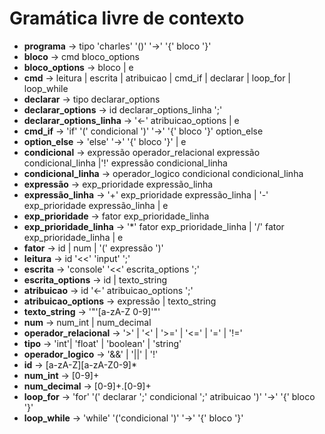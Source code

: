 # Gramática livre de contexto

- **programa** -> tipo 'charles' '()' '->' '{' bloco '}'
- **bloco** -> cmd bloco_options
- **bloco_options** -> bloco | e
- **cmd** -> leitura | escrita | atribuicao | cmd_if | declarar | loop_for | loop_while
- **declarar** -> tipo declarar_options
- **declarar_options** -> id declarar_options_linha ';'
- **declarar_options_linha** -> '<-' atribuicao_options | e
- **cmd_if** -> 'if' '(' condicional ')' '->' '{' bloco '}' option_else
- **option_else** -> 'else' '->' '{' bloco '}' | e
- **condicional** -> expressão operador_relacional expressão condicional_linha |'!' expressão condicional_linha
- **condicional_linha** -> operador_logico condicional condicional_linha
- **expressão** -> exp_prioridade expressão_linha
- **expressão_linha** -> '+' exp_prioridade expressão_linha | '-' exp_prioridade expressão_linha | e
- **exp_prioridade** -> fator exp_prioridade_linha
- **exp_prioridade_linha** -> '\*' fator exp_prioridade_linha | '/' fator exp_prioridade_linha | e
- **fator** -> id | num | '(' expressão ')'
- **leitura** -> id '<<' 'input' ';'
- **escrita** -> 'console' '<<' escrita_options ';'
- **escrita_options** -> id | texto_string
- **atribuicao** -> id '<-' atribuicao_options ';'
- **atribuicao_options** -> expressão | texto_string
- **texto_string** -> '"'[a-zA-Z 0-9]'"'
- **num** -> num_int | num_decimal
- **operador_relacional** -> '>' | '<' | '>=' | '<=' | '=' | '!='
- **tipo** -> 'int'| 'float' | 'boolean' | 'string'
- **operador_logico** -> '&&' | '||' | '!'
- **id** -> [a-zA-Z][a-zA-Z0-9]\*
- **num_int** -> [0-9]+
- **num_decimal** -> [0-9]+.[0-9]+
- **loop_for** -> 'for' '(' declarar ';' condicional ';' atribuicao ')' '->' '{' bloco '}'
- **loop_while** -> 'while' '('condicional ')' '->' '{' bloco '}'

